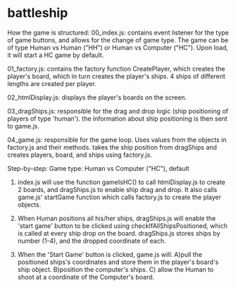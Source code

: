 # battleship

How the game is structured:
00_index.js:
contains event listener for the type of game buttons, and allows for the change of game type.
The game can be of type Human vs Human ("HH") or Human vs Computer ("HC").
Upon load, it will start a HC game by default.

01_factory.js:
contains the factory function CreatePlayer, which creates the player's board, which in turn creates the player's ships. 4 ships of different lengths are created per player.

02_htmlDisplay.js:
displays the player's boards on the screen.

03_dragShips.js:
responsible for the drag and drop logic (ship positioning of players of type 'human').
the information about ship positioning is then sent to game.js.

04_game.js:
responsible for the game loop. Uses values from the objects in factory.js and their methods.
takes the ship position from dragShips and creates players, board, and ships using factory.js.

Step-by-step:
Game type: Human vs Computer ("HC"), default

1. index.js will use the function gameIsHC() to call htmlDisplay.js to create 2 boards, and dragShips.js to enable ship drag and drop. It also calls game.js' startGame function which calls factory.js to create the player objects.

2. When Human positions all his/her ships, dragShips.js will enable the 'start game' button to be clicked using checkIfAllShipsPositioned, which is called at every ship drop on the board. dragShips.js stores ships by number (1-4), and the dropped coordinate of each.

3. When the 'Start Game' button is clicked, game.js will: A)pull the positioned ships's coordinates and store them in the player's board's ship object. B)position the computer's ships. C) allow the Human to shoot at a coordinate of the Computer's board.
